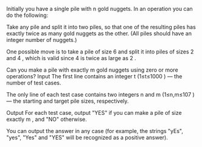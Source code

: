 Initially you have a single pile with n
 gold nuggets. In an operation you can do the following:

Take any pile and split it into two piles, so that one of the resulting piles has exactly twice as many gold nuggets as the other. (All piles should have an integer number of nuggets.)

One possible move is to take a pile of size 6
 and split it into piles of sizes 2
 and 4
, which is valid since 4
 is twice as large as 2
.

Can you make a pile with exactly m
 gold nuggets using zero or more operations?
Input
The first line contains an integer t
 (1≤t≤1000
) — the number of test cases.

The only line of each test case contains two integers n
 and m
 (1≤n,m≤107
) — the starting and target pile sizes, respectively.

Output
For each test case, output "YES" if you can make a pile of size exactly m
, and "NO" otherwise.

You can output the answer in any case (for example, the strings "yEs", "yes", "Yes" and "YES" will be recognized as a positive answer).

